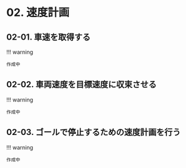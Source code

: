 # 02. 速度計画

## 02-01. 車速を取得する

!!! warning

    作成中

## 02-02. 車両速度を目標速度に収束させる

!!! warning

    作成中

## 02-03. ゴールで停止するための速度計画を行う

!!! warning

    作成中
